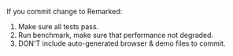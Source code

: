 If you commit change to Remarked:

1. Make sure all tests pass.
2. Run benchmark, make sure that performance not degraded.
3. DON'T include auto-generated browser & demo files to commit.

